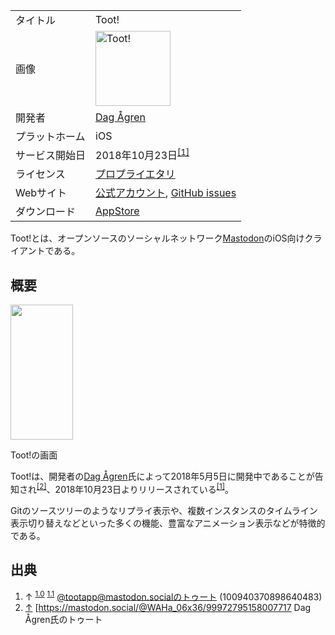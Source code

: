 <div>

|                |                                                                                                                                                                                                                                                                                                    |
|----------------|----------------------------------------------------------------------------------------------------------------------------------------------------------------------------------------------------------------------------------------------------------------------------------------------------|
| タイトル       | Toot!                                                                                                                                                                                                                                                                                              |
| 画像           | [<img src="/images/thumb/1/1a/Toot-icon.jpg/120px-Toot-icon.jpg" srcset="/images/thumb/1/1a/Toot-icon.jpg/180px-Toot-icon.jpg 1.5x, /images/thumb/1/1a/Toot-icon.jpg/240px-Toot-icon.jpg 2x" width="120" height="120" alt="Toot!" />](/%E3%83%95%E3%82%A1%E3%82%A4%E3%83%AB:Toot-icon.jpg "Toot!") |
| 開発者         | <a href="https://mastodon.social/@eurasierboy" rel="nofollow">Dag Ågren</a>                                                                                                                                                                                                                        |
| プラットホーム | iOS                                                                                                                                                                                                                                                                                                |
| サービス開始日 | 2018年10月23日<sup>[\[1\]](#cite_note-launch-1)</sup>                                                                                                                                                                                                                                              |
| ライセンス     | [プロプライエタリ](/%E3%83%97%E3%83%AD%E3%83%97%E3%83%A9%E3%82%A4%E3%82%A8%E3%82%BF%E3%83%AA "プロプライエタリ")                                                                                                                                                                                   |
| Webサイト      | <a href="https://mastodon.social/@tootapp" rel="nofollow">公式アカウント</a>, <a href="https://github.com/DagAgren/toot/issues" rel="nofollow">GitHub issues</a>                                                                                                                                   |
| ダウンロード   | <a href="https://itunes.apple.com/jp/app/toot/id1229021451?mt=8" rel="nofollow">AppStore</a>                                                                                                                                                                                                       |

  
Toot!とは、オープンソースのソーシャルネットワーク[Mastodon](/Mastodon "Mastodon")のiOS向けクライアントである。

## 概要

<div>

<div>

[<img src="/images/thumb/5/55/Toot%21.png/100px-Toot%21.png" srcset="/images/thumb/5/55/Toot%21.png/150px-Toot%21.png 1.5x, /images/thumb/5/55/Toot%21.png/200px-Toot%21.png 2x" width="100" height="216" />](/%E3%83%95%E3%82%A1%E3%82%A4%E3%83%AB:Toot!.png)

<div>

<div>

[](/%E3%83%95%E3%82%A1%E3%82%A4%E3%83%AB:Toot!.png "拡大")

</div>

Toot!の画面

</div>

</div>

</div>

Toot!は、開発者の<a href="https://mastodon.social/@WAHa_06x36" rel="nofollow">Dag Ågren</a>氏によって2018年5月5日に開発中であることが告知され<sup>[\[2\]](#cite_note-2)</sup>、2018年10月23日よりリリースされている<sup>[\[1\]](#cite_note-launch-1)</sup>。

Gitのソースツリーのようなリプライ表示や、複数インスタンスのタイムライン表示切り替えなどといった多くの機能、豊富なアニメーション表示などが特徴的である。

## 出典

<div>

1.  ↑ <sup>[1.0](#cite_ref-launch_1-0)</sup> <sup>[1.1](#cite_ref-launch_1-1)</sup> <a href="https://mastodon.social/@tootapp/100940370898640483" rel="nofollow">@tootapp@mastodon.socialのトゥート (100940370898640483)</a>
2.  [↑](#cite_ref-2) \[<a href="https://mastodon.social/@WAHa_06x36/99972795158007717" rel="nofollow">https://mastodon.social/@WAHa_06x36/99972795158007717</a> Dag Ågren氏のトゥート

</div>

</div>
